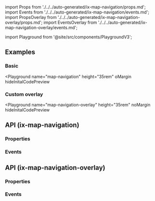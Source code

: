 import Props from './../../auto-generated/ix-map-navigation/props.md';
import Events from './../../auto-generated/ix-map-navigation/events.md';
import PropsOverlay from './../../auto-generated/ix-map-navigation-overlay/props.md';
import EventsOverlay from './../../auto-generated/ix-map-navigation-overlay/events.md';

import Playground from '@site/src/components/PlaygroundV3';

## Examples

### Basic 

<Playground
  name="map-navigation" 
  height="35rem" 
  oMargin
  hideInitalCodePreview
  >
</Playground>

### Custom overlay

<Playground
  name="map-navigation-overlay" 
  height="35rem" 
  noMargin
  hideInitalCodePreview
  >
</Playground>

## API (ix-map-navigation)

### Properties

<Props />

### Events

<Events />

## API (ix-map-navigation-overlay)

### Properties

<PropsOverlay/>

### Events

<EventsOverlay/>
